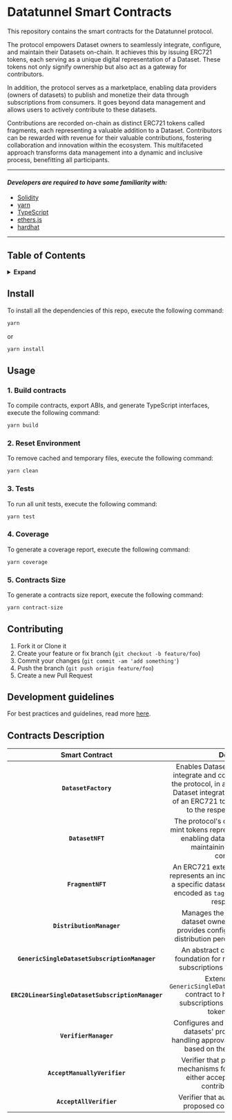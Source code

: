 # Datatunnel Smart Contracts

This repository contains the smart contracts for the Datatunnel protocol.

The protocol empowers Dataset owners to seamlessly integrate, configure, and maintain their Datasets on-chain. It achieves this by issuing ERC721 tokens, each serving as a unique digital representation of a Dataset. These tokens not only signify ownership but also act as a gateway for contributors.

In addition, the protocol serves as a marketplace, enabling data providers (owners of datasets) to publish and monetize their data through subscriptions from consumers. It goes beyond data management and allows users to actively contribute to these datasets.

Contributions are recorded on-chain as distinct ERC721 tokens called fragments, each representing a valuable addition to a Dataset. Contributors can be rewarded with revenue for their valuable contributions, fostering collaboration and innovation within the ecosystem. This multifaceted approach transforms data management into a dynamic and inclusive process, benefitting all participants.

---

#### _Developers are required to have some familiarity with:_

- [Solidity](https://solidity.readthedocs.io/en/latest/)
- [yarn](https://yarnpkg.com/getting-started)
- [TypeScript](https://www.typescriptlang.org/)
- [ethers.js](https://docs.ethers.org/v6/)
- [hardhat](https://hardhat.org/)

---


## Table of Contents

<details>
<summary><strong>Expand</strong></summary>

- [Install](#install)
- [Usage](#usage)
- [Contributing](#contributing)
- [Development Guidlines](#development-guidelines)
- [Contracts Description](#contracts-description)

</details>

## Install

To install all the dependencies of this repo, execute the following command:

```bash
yarn
```

or 

```bash
yarn install
```

## Usage

### 1. Build contracts

To compile contracts, export ABIs, and generate TypeScript interfaces, execute the following command:

```bash
yarn build
```

### 2. Reset Environment

To remove cached and temporary files, execute the following command:

```bash
yarn clean
```

### 3. Tests

To run all unit tests, execute the following command:

```bash
yarn test
```

### 4. Coverage

To generate a coverage report, execute the following command:

```bash
yarn coverage
```

### 5. Contracts Size

To generate a contracts size report, execute the following command:

```bash
yarn contract-size
```


## Contributing

1. Fork it or Clone it 
2. Create your feature or fix branch (`git checkout -b feature/foo`)
3. Commit your changes (`git commit -am 'add something'`)
4. Push the branch (`git push origin feature/foo`)
5. Create a new Pull Request


## Development guidelines

For best practices and guidelines, read more [here](https://allianceblock.io/).


## Contracts Description

|  Smart Contract   |                                                                Description                                                                 |
| :---------------: | :----------------------------------------------------------------------------------------------------------------------------------------: |
| **`DatasetFactory`** |   Enables Dataset owners to seamlessly integrate and configure their Datasets in the protocol, in a single transaction. Each Dataset integration results in the minting of an ERC721 token which is transferred to the respective Dataset owner |
| **`DatasetNFT`** | The protocol's core extends ERC721 to mint tokens representing unique datasets, enabling dataset configuration, and maintaining a record of these configurations |
|   **`FragmentNFT`** | An ERC721 extension where each token represents an incorporated  contribution to a specific dataset. Contribution types are encoded as `tags` which are linked to the respective token|
|   **`DistributionManager`**   | Manages the distribution of fees to dataset owners and contributors. It provides configuration options for fee distribution percentages among parties|
|   **`GenericSingleDatasetSubscriptionManager`**   | An abstract contract serving as the foundation for managing single dataset subscriptions and related operations |
|   **`ERC20LinearSingleDatasetSubscriptionManager`**   | Extends the abstract `GenericSingleDatasetSubscriptionManager` contract to handle single dataset subscriptions using ERC20 or native tokens as payment|
|   **`VerifierManager`**   | Configures and coordinates verifiers for datasets' proposed contributions, handling approval or rejection operations based on the configured verifiers |
|   **`AcceptManuallyVerifier`**   | Verifier that provides the resolution mechanisms for the Dataset owner to either accept or reject proposed contributions manually |
|   **`AcceptAllVerifier`**   | Verifier that automatically accepts all proposed contributions by default |
